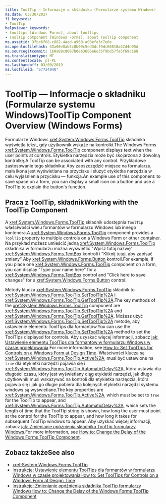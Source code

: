 ```yaml
---
title: ToolTip — Informacje o składniku (Formularze systemu Windows)
ms.date: 03/30/2017
f1_keywords:
- ToolTip
helpviewer_keywords:
- tooltips [Windows Forms], about tooltips
- ToolTip component [Windows Forms], about ToolTip component
ms.assetid: 3fbc6f08-c882-4acd-a960-a08efe3c7e6e
ms.openlocfilehash: 33a66e8ab5c8b09c5ed3dcf9dc60810a42d4d05d
ms.sourcegitcommit: 160a88c8087b0e63606e6e35f9bd57fa5f69c168
ms.translationtype: MT
ms.contentlocale: pl-PL
ms.lasthandoff: 03/09/2019
ms.locfileid: "57724040"
---
```

# <a name="tooltip-component-overview-windows-forms"></a><span data-ttu-id="d7e78-102">ToolTip — Informacje o składniku (Formularze systemu Windows)</span><span class="sxs-lookup"><span data-stu-id="d7e78-102">ToolTip Component Overview (Windows Forms)</span></span>
<span data-ttu-id="d7e78-103">Formularze Windows <xref:System.Windows.Forms.ToolTip> składnika wyświetla tekst, gdy użytkownik wskaże na kontrolki.</span><span class="sxs-lookup"><span data-stu-id="d7e78-103">The Windows Forms <xref:System.Windows.Forms.ToolTip> component displays text when the user points at controls.</span></span> <span data-ttu-id="d7e78-104">Etykietka narzędzia może być skojarzona z dowolną kontrolkę.</span><span class="sxs-lookup"><span data-stu-id="d7e78-104">A ToolTip can be associated with any control.</span></span> <span data-ttu-id="d7e78-105">Przykładowe zastosowanie tego składnika: Aby zaoszczędzić miejsce na formularzu, mała ikona jest wyświetlana na przycisku i służyć etykietka narzędzia w celu wyjaśnienia przycisku — funkcja.</span><span class="sxs-lookup"><span data-stu-id="d7e78-105">An example use of this component: to save space on a form, you can display a small icon on a button and use a ToolTip to explain the button's function.</span></span>  
  
## <a name="working-with-the-tooltip-component"></a><span data-ttu-id="d7e78-106">Praca z ToolTip, składnik</span><span class="sxs-lookup"><span data-stu-id="d7e78-106">Working with the ToolTip Component</span></span>  
 <span data-ttu-id="d7e78-107">A <xref:System.Windows.Forms.ToolTip> składnik udostępnia `ToolTip` właściwości wielu formantów w formularzu Windows lub innego kontenera.</span><span class="sxs-lookup"><span data-stu-id="d7e78-107">A <xref:System.Windows.Forms.ToolTip> component provides a `ToolTip` property to multiple controls on a Windows Form or other container.</span></span> <span data-ttu-id="d7e78-108">Na przykład możesz umieścić jedną <xref:System.Windows.Forms.ToolTip> składnika w formularzu można wyświetlić "Wpisz tutaj nazwę" <xref:System.Windows.Forms.TextBox> kontroli i "Kliknij tutaj, aby zapisać zmiany" Aby <xref:System.Windows.Forms.Button> kontroli.</span><span class="sxs-lookup"><span data-stu-id="d7e78-108">For example, if you place one <xref:System.Windows.Forms.ToolTip> component on a form, you can display "Type your name here" for a <xref:System.Windows.Forms.TextBox> control and "Click here to save changes" for a <xref:System.Windows.Forms.Button> control.</span></span>  
  
 <span data-ttu-id="d7e78-109">Metody klucza <xref:System.Windows.Forms.ToolTip> składnik to <xref:System.Windows.Forms.ToolTip.SetToolTip%2A> i <xref:System.Windows.Forms.ToolTip.GetToolTip%2A>.</span><span class="sxs-lookup"><span data-stu-id="d7e78-109">The key methods of the <xref:System.Windows.Forms.ToolTip> component are <xref:System.Windows.Forms.ToolTip.SetToolTip%2A> and <xref:System.Windows.Forms.ToolTip.GetToolTip%2A>.</span></span> <span data-ttu-id="d7e78-110">Możesz użyć <xref:System.Windows.Forms.ToolTip.SetToolTip%2A> metodę, aby ustawienie elementu ToolTips dla formantów.</span><span class="sxs-lookup"><span data-stu-id="d7e78-110">You can use the <xref:System.Windows.Forms.ToolTip.SetToolTip%2A> method to set the ToolTips displayed for controls.</span></span> <span data-ttu-id="d7e78-111">Aby uzyskać więcej informacji, zobacz [jak: Ustawienie elementu ToolTips dla formantów w formularzu Windows w czasie projektowania](how-to-set-tooltips-for-controls-on-a-windows-form-at-design-time.md).</span><span class="sxs-lookup"><span data-stu-id="d7e78-111">For more information, see [How to: Set ToolTips for Controls on a Windows Form at Design Time](how-to-set-tooltips-for-controls-on-a-windows-form-at-design-time.md).</span></span> <span data-ttu-id="d7e78-112">Właściwości klucza są <xref:System.Windows.Forms.ToolTip.Active%2A>, musi być ustawione na `true` dla etykietki narzędzi pojawia się i <xref:System.Windows.Forms.ToolTip.AutomaticDelay%2A>, która ustawia dla długości czasu, który jest wyświetlany ciąg etykietki narzędzi, jak długo użytkownik musi wskazywać na kontroli dla etykietka narzędzia, która pojawia się i jak go długie pobiera dla kolejnych etykietki narzędzi systemu windows są wyświetlane.</span><span class="sxs-lookup"><span data-stu-id="d7e78-112">The key properties are <xref:System.Windows.Forms.ToolTip.Active%2A>, which must be set to `true` for the ToolTip to appear, and <xref:System.Windows.Forms.ToolTip.AutomaticDelay%2A>, which sets the length of time that the ToolTip string is shown, how long the user must point at the control for the ToolTip to appear, and how long it takes for subsequent ToolTip windows to appear.</span></span> <span data-ttu-id="d7e78-113">Aby uzyskać więcej informacji, zobacz [jak: Zmienianie opóźnienia składnika ToolTip formularzy Windows](how-to-change-the-delay-of-the-windows-forms-tooltip-component.md).</span><span class="sxs-lookup"><span data-stu-id="d7e78-113">For more information, see [How to: Change the Delay of the Windows Forms ToolTip Component](how-to-change-the-delay-of-the-windows-forms-tooltip-component.md).</span></span>  
  
## <a name="see-also"></a><span data-ttu-id="d7e78-114">Zobacz także</span><span class="sxs-lookup"><span data-stu-id="d7e78-114">See also</span></span>
- <xref:System.Windows.Forms.ToolTip>
- [<span data-ttu-id="d7e78-115">Instrukcje: Ustawienie elementu ToolTips dla formantów w formularzu Windows w czasie projektowania</span><span class="sxs-lookup"><span data-stu-id="d7e78-115">How to: Set ToolTips for Controls on a Windows Form at Design Time</span></span>](how-to-set-tooltips-for-controls-on-a-windows-form-at-design-time.md)
- [<span data-ttu-id="d7e78-116">Instrukcje: Zmienianie opóźnienia składnika ToolTip formularzy Windows</span><span class="sxs-lookup"><span data-stu-id="d7e78-116">How to: Change the Delay of the Windows Forms ToolTip Component</span></span>](how-to-change-the-delay-of-the-windows-forms-tooltip-component.md)
